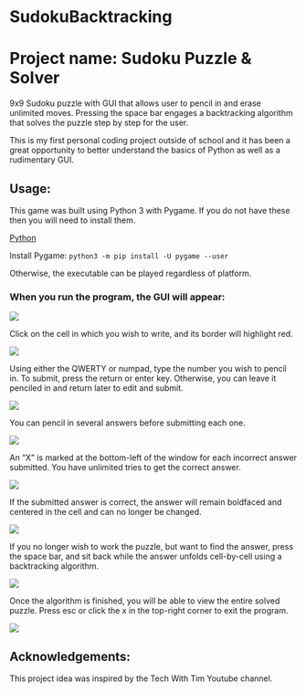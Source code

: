 # SudokuBacktracking

# Project name: Sudoku Puzzle & Solver

9x9 Sudoku puzzle with GUI that allows user to pencil in and erase unlimited moves. Pressing the space bar engages a backtracking algorithm that solves the puzzle step by step for the user. 

This is my first personal coding project outside of school and it has been a great opportunity to better understand the basics of Python as well as a rudimentary GUI.

## Usage:

This game was built using Python 3 with Pygame. If you do not have these then you will need to install them.

[Python](https://www.python.org/)

Install Pygame:
`python3 -m pip install -U pygame --user`

Otherwise, the executable can be played regardless of platform.

### When you run the program, the GUI will appear:

![](https://github.com/budd713/SudokuBacktracking/blob/main/instruction_images/sudoku1.png)
 


Click on the cell in which you wish to write, and its border will highlight red.

![](https://github.com/budd713/SudokuBacktracking/blob/main/instruction_images/sudoku2.png)


Using either the QWERTY or numpad, type the number you wish to pencil in. To submit, press the return or enter key. Otherwise, you can leave it penciled in and return later to edit and submit.
 
![](https://github.com/budd713/SudokuBacktracking/blob/main/instruction_images/sudoku3.png)


You can pencil in several answers before submitting each one.
 
![](https://github.com/budd713/SudokuBacktracking/blob/main/instruction_images/sudoku4.png)



An “X” is marked at the bottom-left of the window for each incorrect answer submitted. You have unlimited tries to get the correct answer.
 
![](https://github.com/budd713/SudokuBacktracking/blob/main/instruction_images/sudoku5.png)


If the submitted answer is correct, the answer will remain boldfaced and centered in the cell and can no longer be changed.
 
![](https://github.com/budd713/SudokuBacktracking/blob/main/instruction_images/sudoku6.png)


If you no longer wish to work the puzzle, but want to find the answer, press the space bar, and sit back while the answer unfolds cell-by-cell using a backtracking algorithm.
 
![](https://github.com/budd713/SudokuBacktracking/blob/main/instruction_images/sudoku7.png)


Once the algorithm is finished, you will be able to view the entire solved puzzle. Press esc or click the x in the top-right corner to exit the program.
 
![](https://github.com/budd713/SudokuBacktracking/blob/main/instruction_images/sudoku8.png)


## Acknowledgements: 
This project idea was inspired by the Tech With Tim Youtube channel.
